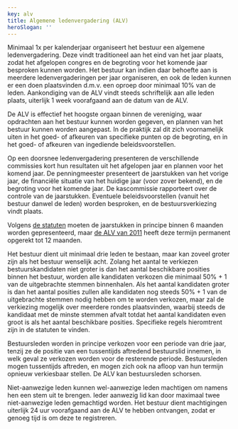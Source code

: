 ```yaml
---
key: alv
title: Algemene ledenvergadering (ALV)
heroSlogan: ''
---
```


Minimaal 1x per kalenderjaar organiseert het bestuur een algemene ledenvergadering. Deze vindt traditioneel aan het eind van het jaar plaats, zodat het afgelopen congres en de begroting voor het komende jaar besproken kunnen worden. Het bestuur kan indien daar behoefte aan is meerdere ledenvergaderingen per jaar organiseren, en ook de leden kunnen er een doen plaatsvinden d.m.v. een oproep door minimaal 10% van de leden. Aankondiging van de ALV vindt steeds schriftelijk aan alle leden plaats, uiterlijk 1 week voorafgaand aan de datum van de ALV.

De ALV is effectief het hoogste orgaan binnen de vereniging, waar opdrachten aan het bestuur kunnen worden gegeven, en plannen van het bestuur kunnen worden aangepast. In de praktijk zal dit zich voornamelijk uiten in het goed- of afkeuren van specifieke punten op de begroting, en in het goed- of afkeuren van ingediende beleidsvoorstellen.

Op een doorsnee ledenvergadering presenteren de verschillende commissies kort hun resultaten uit het afgelopen jaar en plannen voor het komend jaar. De penningmeester presenteert de jaarstukken van het vorige jaar, de financiële situatie van het huidige jaar (voor zover bekend), en de begroting voor het komende jaar. De kascommissie rapporteert over de controle van de jaarstukken. Eventuele beleidsvoorstellen (vanuit het bestuur danwel de leden) worden besproken, en de bestuursverkiezing vindt plaats.

Volgens [de statuten](/nl/vereniging/statuten) moeten de jaarstukken in principe binnen 6 maanden worden gepresenteerd, maar [de ALV van 2011](/nl/vereniging/bestuur/notulen/07-12-2011.html) heeft deze termijn permanent opgerekt tot 12 maanden.

Het bestuur dient uit minimaal drie leden te bestaan, maar kan zoveel groter zijn als het bestuur wenselijk acht. Zolang het aantal te verkiezen bestuurskandidaten niet groter is dan het aantal beschikbare posities binnen het bestuur, worden alle kandidaten verkozen die minimaal 50% + 1 van de uitgebrachte stemmen binnenhalen. Als het aantal kandidaten groter is dan het aantal posities zullen alle kandidaten nog steeds 50% + 1 van de uitgebrachte stemmen nodig hebben om te worden verkozen, maar zal de verkiezing mogelijk over meerdere rondes plaatsvinden, waarbij steeds de kandidaat met de minste stemmen afvalt totdat het aantal kandidaten even groot is als het aantal beschikbare posities. Specifieke regels hieromtrent zijn in de statuten te vinden.

Bestuursleden worden in principe verkozen voor een periode van drie jaar, tenzij ze de positie van een tussentijds aftredend bestuurslid innemen, in welk geval ze verkozen worden voor de resterende periode. Bestuursleden mogen tussentijds aftreden, en mogen zich ook na afloop van hun termijn opnieuw verkiesbaar stellen. De ALV kan bestuursleden schorsen.

Niet-aanwezige leden kunnen wel-aanwezige leden machtigen om namens hen een stem uit te brengen. Ieder aanwezig lid kan door maximaal twee niet-aanwezige leden gemachtigd worden. Het bestuur dient machtigingen uiterlijk 24 uur voorafgaand aan de ALV te hebben ontvangen, zodat er genoeg tijd is om deze te registreren.
